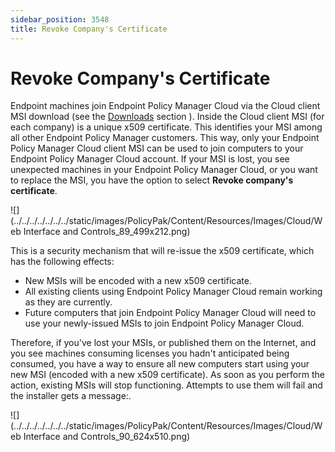 ```yaml
---
sidebar_position: 3548
title: Revoke Company's Certificate
---
```


# Revoke Company's Certificate

Endpoint machines join Endpoint Policy Manager Cloud via the Cloud client MSI download (see the [Downloads](Downloads "Downloads") section ). Inside the Cloud client MSI (for each company) is a unique x509 certificate. This identifies your MSI among all other Endpoint Policy Manager customers. This way, only your Endpoint Policy Manager Cloud client MSI can be used to join computers to your Endpoint Policy Manager Cloud account. If your MSI is lost, you see unexpected machines in your Endpoint Policy Manager Cloud, or you want to replace the MSI, you have the option to select **Revoke company's certificate**.

![](../../../../../../../static/images/PolicyPak/Content/Resources/Images/Cloud/Web Interface and Controls_89_499x212.png)

This is a security mechanism that will re-issue the x509 certificate, which has the following effects:

* New MSIs will be encoded with a new x509 certificate.
* All existing clients using Endpoint Policy Manager Cloud remain working as they are currently.
* Future computers that join Endpoint Policy Manager Cloud will need to use your newly-issued MSIs to join Endpoint Policy Manager Cloud.

Therefore, if you've lost your MSIs, or published them on the Internet, and you see machines consuming licenses you hadn't anticipated being consumed, you have a way to ensure all new computers start using your new MSI (encoded with a new x509 certificate). As soon as you perform the action, existing MSIs will stop functioning. Attempts to use them will fail and the installer gets a message:.

![](../../../../../../../static/images/PolicyPak/Content/Resources/Images/Cloud/Web Interface and Controls_90_624x510.png)